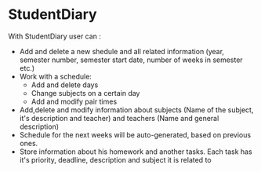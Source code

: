 # StudentDiary
With StudentDiary user can :
* Add and delete a new shedule and all related information (year, semester number, semester start date, number of weeks in semester etc.)
* Work with a schedule:
  * Add and delete days
  * Change subjects on a certain day
  * Add and modify pair times
* Add,delete and modify information about subjects (Name of the subject, it's description and teacher) and teachers (Name and general description)
* Schedule for the next weeks will be auto-generated, based on previous ones.
* Store information about his homework and another tasks. Each task has it's priority, deadline, description and subject it is related to
